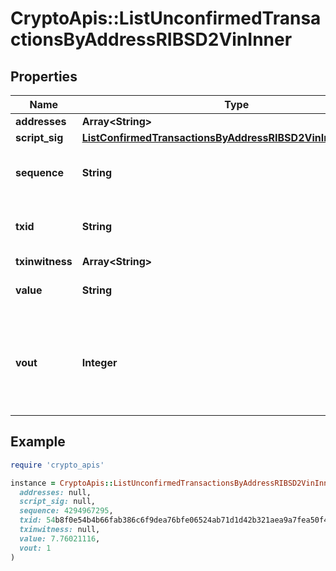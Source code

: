 # CryptoApis::ListUnconfirmedTransactionsByAddressRIBSD2VinInner

## Properties

| Name | Type | Description | Notes |
| ---- | ---- | ----------- | ----- |
| **addresses** | **Array&lt;String&gt;** |  |  |
| **script_sig** | [**ListConfirmedTransactionsByAddressRIBSD2VinInnerScriptSig**](ListConfirmedTransactionsByAddressRIBSD2VinInnerScriptSig.md) |  |  |
| **sequence** | **String** | Represents the script sequence number. |  |
| **txid** | **String** | Represents the reference transaction identifier. |  |
| **txinwitness** | **Array&lt;String&gt;** |  |  |
| **value** | **String** | String representation of the amount | [optional] |
| **vout** | **Integer** | It refers to the index of the output address of this transaction. The index starts from 0. |  |

## Example

```ruby
require 'crypto_apis'

instance = CryptoApis::ListUnconfirmedTransactionsByAddressRIBSD2VinInner.new(
  addresses: null,
  script_sig: null,
  sequence: 4294967295,
  txid: 54b8f0e54b4b66fab386c6f9dea76bfe06524ab71d1d42b321aea9a7fea50f48,
  txinwitness: null,
  value: 7.76021116,
  vout: 1
)
```

